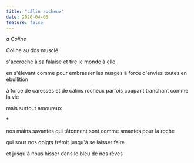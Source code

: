 ```yaml
---
title: "câlin rocheux"
date: 2020-04-03
feature: false
---
```


*à Coline*

Coline
au dos musclé

s'accroche à sa falaise
et tire le monde à elle

en s'élevant comme pour embrasser les nuages
à force d'envies toutes en ébullition

à force de caresses et de câlins rocheux
parfois coupant tranchant comme la vie

mais surtout amoureux

\*

nos mains savantes qui tâtonnent
sont comme amantes pour la roche

qui sous nos doigts frémit
jusqu'à se laisser faire

et jusqu'à nous hisser
dans le bleu de nos rêves
